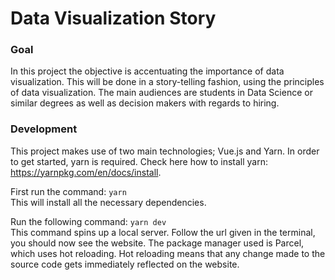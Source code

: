 # Data Visualization Story
### Goal
In this project the objective is accentuating the importance of data visualization. This will be done in a story-telling fashion, using the principles of data visualization. The main audiences are students in Data Science or similar degrees as well as decision makers with regards to hiring.

### Development
This project makes use of two main technologies; Vue.js and Yarn. In order to get started, yarn is required. Check here how to install yarn: https://yarnpkg.com/en/docs/install.

First run the command: `yarn`<br>
This will install all the necessary dependencies.

Run the following command: `yarn dev`<br>
This command spins up a local server. Follow the url given in the terminal, you should now see the website. The package manager used is Parcel, which uses hot reloading. Hot reloading means that any change made to the source code gets immediately reflected on the website. 